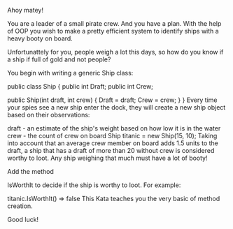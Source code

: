 Ahoy matey!

You are a leader of a small pirate crew. And you have a plan. With the help of OOP you wish to make a pretty efficient system to identify ships with a heavy booty on board.

Unfortunattely for you, people weigh a lot this days, so how do you know if a ship if full of gold and not people?

You begin with writing a generic Ship class:

public class Ship
{
  public int Draft;
  public int Crew;

  public Ship(int draft, int crew)
  {
    Draft = draft;
    Crew = crew;
  }
}
Every time your spies see a new ship enter the dock, they will create a new ship object based on their observations:

draft - an estimate of the ship's weight based on how low it is in the water
crew - the count of crew on board
Ship titanic = new Ship(15, 10);
Taking into account that an average crew member on board adds 1.5 units to the draft, a ship that has a draft of more than 20 without crew is considered worthy to loot. Any ship weighing that much must have a lot of booty!

Add the method

IsWorthIt
to decide if the ship is worthy to loot. For example:

titanic.IsWorthIt() => false
This Kata teaches you the very basic of method creation.

Good luck!